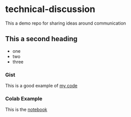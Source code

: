 # technical-discussion
This a demo repo for sharing ideas around communication


## This a second heading

* one
* two
* three

### Gist

This is a good example of [my code](https://gist.github.com/SharonLechuga/529c00b0cdbc1ed635266bd0dc62d2b7)

### Colab Example

This is the [notebook](https://colab.research.google.com/github/SharonLechuga/technical-discussion/blob/main/technical_docs.ipynb)
